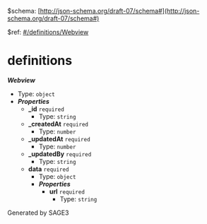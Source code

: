 &#36;schema: [http://json-schema.org/draft-07/schema#](http://json-schema.org/draft-07/schema#)

&#36;ref: [#/definitions/Webview](#/definitions/Webview)

# definitions

**_Webview_**

 - Type: `object`
 - **_Properties_**
	 - <b id="#/definitions/Webview/properties/_id">_id</b> `required`
		 - Type: `string`
	 - <b id="#/definitions/Webview/properties/_createdAt">_createdAt</b> `required`
		 - Type: `number`
	 - <b id="#/definitions/Webview/properties/_updatedAt">_updatedAt</b> `required`
		 - Type: `number`
	 - <b id="#/definitions/Webview/properties/_updatedBy">_updatedBy</b> `required`
		 - Type: `string`
	 - <b id="#/definitions/Webview/properties/data">data</b> `required`
		 - Type: `object`
		 - **_Properties_**
			 - <b id="#/definitions/Webview/properties/data/properties/url">url</b> `required`
				 - Type: `string`


Generated by SAGE3